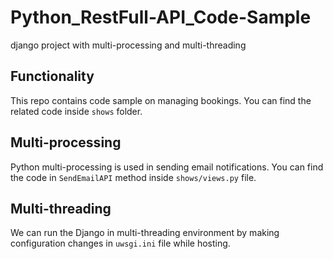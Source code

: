 # Python_RestFull-API_Code-Sample
django project with multi-processing and multi-threading

## Functionality
This repo contains code sample on managing bookings. You can find the related code inside `shows` folder.

## Multi-processing
Python multi-processing is used in sending email notifications. You can find the code in `SendEmailAPI` method inside `shows/views.py` file.

## Multi-threading
We can run the Django in multi-threading environment by making configuration changes in `uwsgi.ini` file while hosting. 